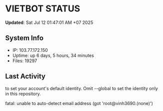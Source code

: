 # VIETBOT STATUS
**Updated**: Sat Jul 12 01:47:01 AM +07 2025

## System Info
- IP: 103.77.172.150
- Uptime: up 6 days, 5 hours, 34 minutes
- Files: 19297

## Last Activity

to set your account's default identity.
Omit --global to set the identity only in this repository.

fatal: unable to auto-detect email address (got 'root@vinh3690.(none)')
